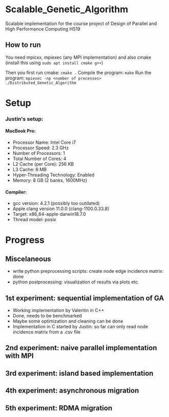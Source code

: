 # Scalable_Genetic_Algorithm
 Scalable implementation for the course project of Design of Parallel and High Performance Computing HS19

## How to run
You need mpicxx, mpiexec (any MPI implementation) and also cmake
(install this using `sudo apt install cmake g++`)

Then you first run cmake:
`cmake .`
Compile the program:
`make`
Run the program:
`mpiexec -np <number of processes> ./Distributed_Genetic_Algorithm`

 # Setup

 ### Justin's setup:
 #### MacBook Pro:
* Processor Name:    Intel Core i7
* Processor Speed:    2.3 GHz
* Number of Processors:    1
* Total Number of Cores:    4
* L2 Cache (per Core):    256 KB
* L3 Cache:    6 MB
* Hyper-Threading Technology:    Enabled
* Memory:    8 GB (2 banks, 1600MHz)
#### Compiler:
* gcc version: 4.2.1 (possibly too outdated)
* Apple clang version 11.0.0 (clang-1100.0.33.8)
* Target: x86_64-apple-darwin18.7.0
* Thread model: posix

 # Progress

 ## Miscelaneous

 * write python preprocessing scripts: create node edge incidence matrix: done
 * python postprocessing: visualization of results via plots etc.

 ## 1st experiment: sequential implementation of GA

 * Working implementation by Valentin in C++
 * Done, needs to be benchmarked
 * Maybe some optimization and cleaning can be done
 * Implementation in C started by Justin: so far can only read node incidence matrix from a .csv file

 ## 2nd experiment: naive parallel implementation with MPI

 ## 3rd experiment: island based implementation

 ## 4th experiment: asynchronous migration

 ## 5th experiment: RDMA migration
